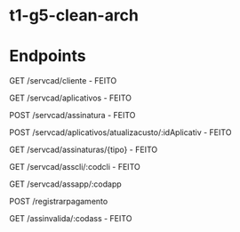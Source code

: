 # t1-g5-clean-arch

# Endpoints

GET /servcad/cliente - FEITO

GET /servcad/aplicativos - FEITO

POST /servcad/assinatura - FEITO

POST /servcad/aplicativos/atualizacusto/:idAplicativ - FEITO

GET /servcad/assinaturas/{tipo} - FEITO

GET /servcad/asscli/:codcli - FEITO

GET /servcad/assapp/:codapp

POST /registrarpagamento

GET /assinvalida/:codass - FEITO
